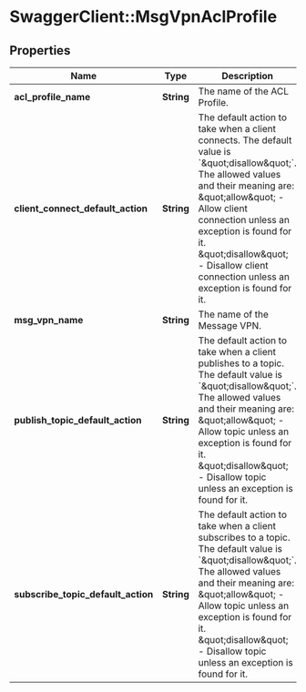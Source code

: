 # SwaggerClient::MsgVpnAclProfile

## Properties
Name | Type | Description | Notes
------------ | ------------- | ------------- | -------------
**acl_profile_name** | **String** | The name of the ACL Profile. | [optional] 
**client_connect_default_action** | **String** | The default action to take when a client connects. The default value is &#x60;\&quot;disallow\&quot;&#x60;. The allowed values and their meaning are:      \&quot;allow\&quot; - Allow client connection unless an exception is found for it.     \&quot;disallow\&quot; - Disallow client connection unless an exception is found for it.  | [optional] 
**msg_vpn_name** | **String** | The name of the Message VPN. | [optional] 
**publish_topic_default_action** | **String** | The default action to take when a client publishes to a topic. The default value is &#x60;\&quot;disallow\&quot;&#x60;. The allowed values and their meaning are:      \&quot;allow\&quot; - Allow topic unless an exception is found for it.     \&quot;disallow\&quot; - Disallow topic unless an exception is found for it.  | [optional] 
**subscribe_topic_default_action** | **String** | The default action to take when a client subscribes to a topic. The default value is &#x60;\&quot;disallow\&quot;&#x60;. The allowed values and their meaning are:      \&quot;allow\&quot; - Allow topic unless an exception is found for it.     \&quot;disallow\&quot; - Disallow topic unless an exception is found for it.  | [optional] 


